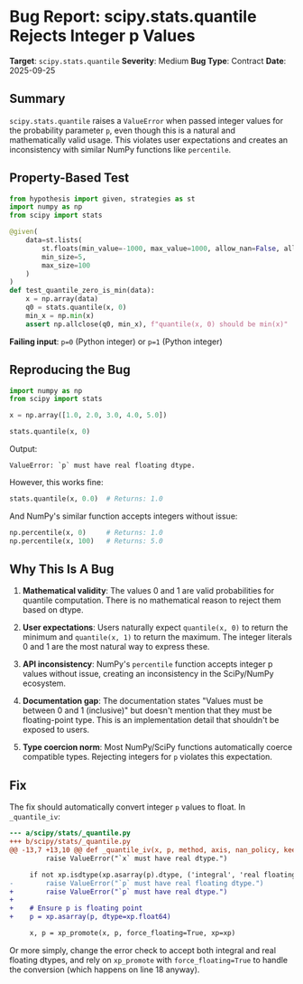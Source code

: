 # Bug Report: scipy.stats.quantile Rejects Integer p Values

**Target**: `scipy.stats.quantile`
**Severity**: Medium
**Bug Type**: Contract
**Date**: 2025-09-25

## Summary

`scipy.stats.quantile` raises a `ValueError` when passed integer values for the probability parameter `p`, even though this is a natural and mathematically valid usage. This violates user expectations and creates an inconsistency with similar NumPy functions like `percentile`.

## Property-Based Test

```python
from hypothesis import given, strategies as st
import numpy as np
from scipy import stats

@given(
    data=st.lists(
        st.floats(min_value=-1000, max_value=1000, allow_nan=False, allow_infinity=False),
        min_size=5,
        max_size=100
    )
)
def test_quantile_zero_is_min(data):
    x = np.array(data)
    q0 = stats.quantile(x, 0)
    min_x = np.min(x)
    assert np.allclose(q0, min_x), f"quantile(x, 0) should be min(x)"
```

**Failing input**: `p=0` (Python integer) or `p=1` (Python integer)

## Reproducing the Bug

```python
import numpy as np
from scipy import stats

x = np.array([1.0, 2.0, 3.0, 4.0, 5.0])

stats.quantile(x, 0)
```

Output:
```
ValueError: `p` must have real floating dtype.
```

However, this works fine:
```python
stats.quantile(x, 0.0)  # Returns: 1.0
```

And NumPy's similar function accepts integers without issue:
```python
np.percentile(x, 0)     # Returns: 1.0
np.percentile(x, 100)   # Returns: 5.0
```

## Why This Is A Bug

1. **Mathematical validity**: The values 0 and 1 are valid probabilities for quantile computation. There is no mathematical reason to reject them based on dtype.

2. **User expectations**: Users naturally expect `quantile(x, 0)` to return the minimum and `quantile(x, 1)` to return the maximum. The integer literals 0 and 1 are the most natural way to express these.

3. **API inconsistency**: NumPy's `percentile` function accepts integer p values without issue, creating an inconsistency in the SciPy/NumPy ecosystem.

4. **Documentation gap**: The documentation states "Values must be between 0 and 1 (inclusive)" but doesn't mention that they must be floating-point type. This is an implementation detail that shouldn't be exposed to users.

5. **Type coercion norm**: Most NumPy/SciPy functions automatically coerce compatible types. Rejecting integers for `p` violates this expectation.

## Fix

The fix should automatically convert integer `p` values to float. In `_quantile_iv`:

```diff
--- a/scipy/stats/_quantile.py
+++ b/scipy/stats/_quantile.py
@@ -13,7 +13,10 @@ def _quantile_iv(x, p, method, axis, nan_policy, keepdims):
         raise ValueError("`x` must have real dtype.")

     if not xp.isdtype(xp.asarray(p).dtype, ('integral', 'real floating')):
-        raise ValueError("`p` must have real floating dtype.")
+        raise ValueError("`p` must have real dtype.")
+
+    # Ensure p is floating point
+    p = xp.asarray(p, dtype=xp.float64)

     x, p = xp_promote(x, p, force_floating=True, xp=xp)
```

Or more simply, change the error check to accept both integral and real floating dtypes, and rely on `xp_promote` with `force_floating=True` to handle the conversion (which happens on line 18 anyway).